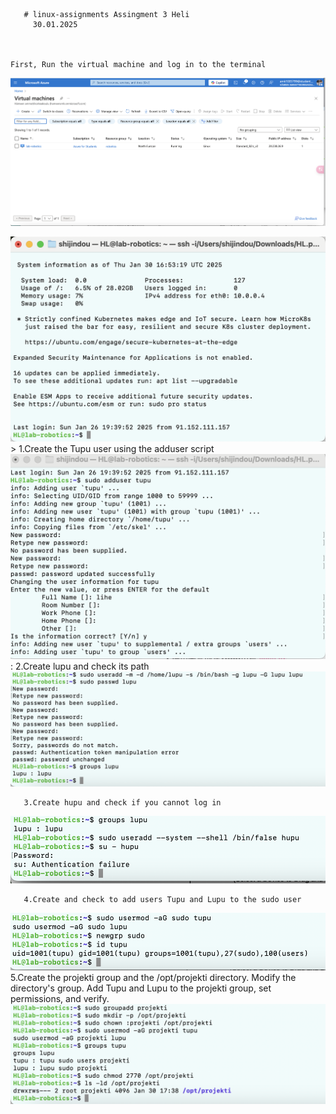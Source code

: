 
       # linux-assignments Assingment 3 Heli
         30.01.2025
       
       
       
    First, Run the virtual machine and log in to the terminal 
![log in](01.jpg)

  
![log in](02.jpg)
    > 1.Create the Tupu user using the adduser script
![lupu](03.jpg) 
  : 
      2.Create lupu and check its path
![lupu](04.jpg) 

       3.Create hupu and check if you cannot log in
![hupu](05.jpg)

       4.Create and check to add users Tupu and Lupu to the sudo user
![sudo](06.jpg)
       5.Create the projekti group and the /opt/projekti directory. Modify the directory's group. Add Tupu and Lupu to the projekti group, set permissions, and verify.
![projekti](07.jpg)





      





     



